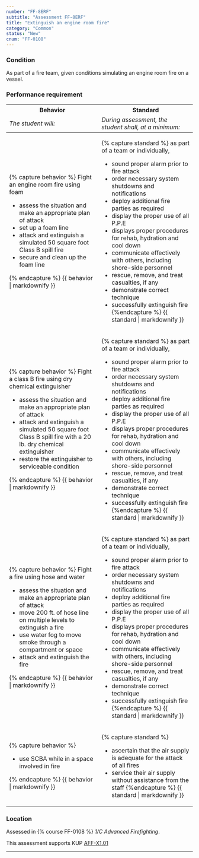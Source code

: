 ```yaml
---
number: "FF-8ERF"
subtitle: "Assessment FF-8ERF"
title: "Extinguish an engine room fire"
category: "Common"
status: "New"
cnum: "FF-0108"
---
```

### Condition

As part of a fire team, given conditions simulating an engine room fire on a vessel.

### Performance requirement 

<table width='100%' class='Guidelines'>
 <thead>
 <tr>
     <th class='thirty'>Behavior</th>
     <th class='seventy'>Standard</th>
 </tr>
 <tr>
     <td><em>The student will:</em></td>
     <td><em>During assessment, the student shall, at a minimum:</em></td>
 </tr>
 </thead>
 <tbody>
 

<tr><td>

{% capture behavior %}
Fight an engine room fire using foam

* assess the situation and make an appropriate plan of attack
* set up a foam line
* attack and extinguish a simulated 50 square foot Class B spill fire
* secure and clean up the foam line

{% endcapture %}
{{ behavior | markdownify }}

</td><td>

{% capture standard %}
as part of a team or individually,

* sound proper alarm prior to fire attack
* order necessary system shutdowns and notifications
* deploy additional fire parties as required 
* display the proper use of all P.P.E
* displays proper procedures for rehab, hydration and cool down 
* communicate effectively with others, including shore-side personnel
* rescue, remove, and treat casualties, if any
* demonstrate correct technique
* successfully extinguish fire
{%endcapture %}
{{ standard | markdownify }}

</td></tr>



<tr><td>

{% capture behavior %}
Fight a class B fire using dry chemical extinguisher

* assess the situation and make an appropriate plan of attack
* attack and extinguish a simulated 50 square foot Class B spill fire with a 20 lb. dry chemical extinguisher
* restore the extinguisher to serviceable condition 

{% endcapture %}
{{ behavior | markdownify }}

</td><td>

{% capture standard %}
as part of a team or individually,

* sound proper alarm prior to fire attack
* order necessary system shutdowns and notifications
* deploy additional fire parties as required 
* display the proper use of all P.P.E
* displays proper procedures for rehab, hydration and cool down 
* communicate effectively with others, including shore-side personnel
* rescue, remove, and treat casualties, if any
* demonstrate correct technique
* successfully extinguish fire
{%endcapture %}
{{ standard | markdownify }}

</td></tr>



<tr><td>

{% capture behavior %}
Fight a fire using hose and water

* assess the situation and make an appropriate plan of attack
* move 200 ft. of hose line on multiple levels to extinguish a fire
* use water fog to move smoke through a compartment or space
* attack and extinguish the fire


{% endcapture %}
{{ behavior | markdownify }}

</td><td>

{% capture standard %}
as part of a team or individually,

* sound proper alarm prior to fire attack
* order necessary system shutdowns and notifications
* deploy additional fire parties as required 
* display the proper use of all P.P.E
* displays proper procedures for rehab, hydration and cool down 
* communicate effectively with others, including shore-side personnel
* rescue, remove, and treat casualties, if any
* demonstrate correct technique
* successfully extinguish fire
{%endcapture %}
{{ standard | markdownify }}

</td></tr>



<tr><td>

{% capture behavior %}
* use SCBA while in a space involved in fire



{% endcapture %}
{{ behavior | markdownify }}

</td><td>

{% capture standard %}
* ascertain that the air supply is adequate for the attack of all fires 
* service their air supply without assistance from the staff
{%endcapture %}
{{ standard | markdownify }}

</td></tr>



 </tbody>
 </table>

### Location

Assessed in  {% course  FF-0108 %}  *1/C Advanced Firefighting*.

This assessment supports KUP [AFF-X1.01]({{site.baseurl}}/tables/63.html#AFF-X1.01)

***

